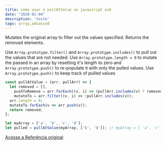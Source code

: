 ```yaml
---
title: como usar o pullAtValue no javascript es6
date: "2020-01-04"
description: 'teste'
tags: array,advanced
---
```


Mutates the original array to filter out the values specified. Returns the removed elements.

Use `Array.prototype.filter()` and `Array.prototype.includes()` to pull out the values that are not needed.
Use `Array.prototype.length = 0` to mutate the passed in an array by resetting it's length to zero and `Array.prototype.push()` to re-populate it with only the pulled values.
Use `Array.prototype.push()` to keep track of pulled values

```js
const pullAtValue = (arr, pullArr) => {
  let removed = [],
    pushToRemove = arr.forEach((v, i) => (pullArr.includes(v) ? removed.push(v) : v)),
    mutateTo = arr.filter((v, i) => !pullArr.includes(v));
  arr.length = 0;
  mutateTo.forEach(v => arr.push(v));
  return removed;
};
```

```js
let myArray = ['a', 'b', 'c', 'd'];
let pulled = pullAtValue(myArray, ['b', 'd']); // myArray = [ 'a', 'c' ] , pulled = [ 'b', 'd' ]
```


[Acesse a Referência original](http://github.com/30-seconds/)
